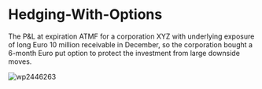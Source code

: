 # Hedging-With-Options
The P&L at expiration ATMF for a corporation XYZ with underlying exposure of long Euro 10 million receivable in December, so the corporation bought a 6-month Euro put option to protect the investment from large downside moves. 

![wp2446263](https://user-images.githubusercontent.com/52173060/155671470-25293d8f-1c3c-4c1e-aa4a-be9c1b69a36c.jpg)
